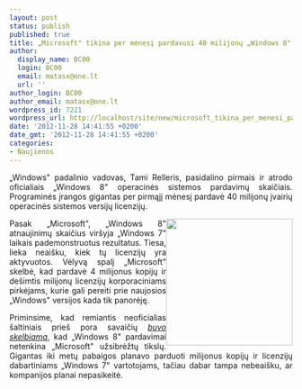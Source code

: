 ```yaml
---
layout: post
status: publish
published: true
title: „Microsoft" tikina per mėnesį pardavusi 40 milijonų „Windows 8" licenzijų
author:
  display_name: BC00
  login: BC00
  email: matasx@one.lt
  url: ''
author_login: BC00
author_email: matasx@one.lt
wordpress_id: 7221
wordpress_url: http://localhost/site/new/microsoft_tikina_per_menesi_pardavusi_40_milijonu_windows_8_licenziju/
date: '2012-11-28 14:41:55 +0200'
date_gmt: '2012-11-28 14:41:55 +0200'
categories:
- Naujienos
---
```

<p style="text-align: justify;">
	&bdquo;Windows&quot; padalinio vadovas, Tami Relleris, pasidalino pirmais ir atrodo oficialiais &bdquo;Windows 8&quot; operacinės sistemos pardavimų skaičiais. Programinės įrangos gigantas per pirmąjį mėnesį pardavė 40 milijonų įvairių operacinės sistemos versijų licenzijų.</p>
<p style="text-align: justify;">
	<img alt="" src="http://technews.lt/userfiles/win8box.jpg" style="width: 225px; height: 225px; float: right;" /></p>
<p style="text-align: justify;">
	Pasak &bdquo;Microsoft&quot;, &bdquo;Windows 8&quot; atnaujinimų skaičius vir&scaron;yja &bdquo;Windows 7&quot; laikais pademonstruotus rezultatus. Tiesa, lieka neai&scaron;ku, kiek tų licenzijų yra aktyvuotos. Vėlyvą spalį &bdquo;Microsoft&quot; skelbė, kad pardavė 4 milijonus kopijų ir de&scaron;imtis milijonų licenzijų korporaciniams pirkėjams, kurie gali pereiti prie naujosios &bdquo;Windows&quot; versijos kada tik panorėję.</p>
<p style="text-align: justify;">
	Priminsime, kad remiantis neoficialias &scaron;altiniais prie&scaron; pora savaičių <a href="http://www.technews.lt/naujiena/n/a/windows_8_pardavimai__gana_slogus.html"><em>buvo skelbiama</em></a>, kad &bdquo;Windows 8&quot; pardavimai netenkina &bdquo;Microsoft&quot; užsibrėžtų tikslų. Gigantas iki metų pabaigos planavo parduoti milijonus kopijų ir licenzijų dabartiniams &bdquo;Windows 7&quot; vartotojams, tačiau dabar tampa nebeai&scaron;ku, ar kompanijos planai nepasikeitė.</p>
